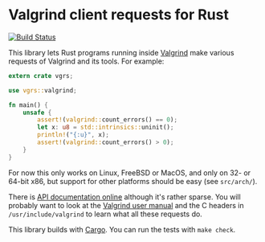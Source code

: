 # Valgrind client requests for Rust

[![Build Status](https://travis-ci.org/kmcallister/vgrs.svg?branch=master)](https://travis-ci.org/kmcallister/vgrs)

This library lets Rust programs running inside [Valgrind][] make various
requests of Valgrind and its tools.  For example:

~~~ .rs
extern crate vgrs;

use vgrs::valgrind;

fn main() {
    unsafe {
        assert!(valgrind::count_errors() == 0);
        let x: u8 = std::intrinsics::uninit();
        println!("{:u}", x);
        assert!(valgrind::count_errors() > 0);
    }
}
~~~

For now this only works on Linux, FreeBSD or MacOS, and only on 32- or 64-bit
x86, but support for other platforms should be easy (see `src/arch/`).

There is [API documentation online][] although it's rather sparse.  You will
probably want to look at the [Valgrind user manual][] and the C headers in
`/usr/include/valgrind` to learn what all these requests do.

This library builds with [Cargo](http://crates.io/).  You can run the tests with `make check`.

[Valgrind]: http://valgrind.org
[Valgrind user manual]: http://valgrind.org/docs/manual/index.html
[API documentation online]: http://www.rust-ci.org/kmcallister/vgrs/doc/vgrs/
